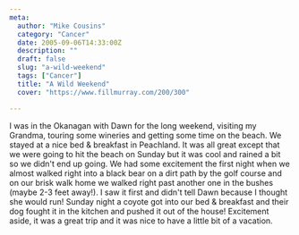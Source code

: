 ```yaml
---
meta:
  author: "Mike Cousins"
  category: "Cancer"
  date: 2005-09-06T14:33:00Z
  description: ""
  draft: false
  slug: "a-wild-weekend"
  tags: ["Cancer"]
  title: "A Wild Weekend"
  cover: "https://www.fillmurray.com/200/300"

---
```


I was in the Okanagan with Dawn for the long weekend, visiting my Grandma,
touring some wineries and getting some time on the beach. We stayed at a nice
bed & breakfast in Peachland. It was all great except that we were going to hit
the beach on Sunday but it was cool and rained a bit so we didn't end up going.
We had some excitement the first night when we almost walked right into a black
bear on a dirt path by the golf course and on our brisk walk home we walked
right past another one in the bushes (maybe 2-3 feet away!). I saw it first and
didn't tell Dawn because I thought she would run! Sunday night a coyote got into
our bed & breakfast and their dog fought it in the kitchen and pushed it out of
the house! Excitement aside, it was a great trip and it was nice to have a
little bit of a vacation.